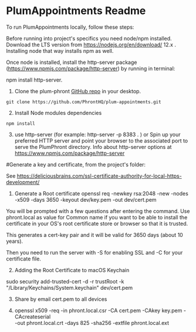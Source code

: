 # PlumAppointments Readme

To run PlumAppointments locally, follow these steps:

Before running into project's specifics you need node/npm installed. Download the LTS version from https://nodejs.org/en/download/ 12.x . Installing node that way installs npm as well.

Once node is installed, install the http-server package (https://www.npmjs.com/package/http-server) by running in terminal:

npm install http-server.



1. Clone the plum-phront [GitHub repo](https://github.com/PhrontHQ/plum-appointments) in your desktop.
```
git clone https://github.com/PhrontHQ/plum-appointments.git
```

2. Install Node modules dependencies
```
npm install
```

3. use http-server (for example:  http-server -p 8383 . ) or Spin up your preferred HTTP server and point your browser to the associated port to serve the PlumPhront directory. Info about http-server options at https://www.npmjs.com/package/http-server 


#Generate a key and certificate, from the project's folder:

See https://deliciousbrains.com/ssl-certificate-authority-for-local-https-development/

1. Generate a Root certificate
    openssl req -newkey rsa:2048 -new -nodes -x509 -days 3650 -keyout dev/key.pem -out dev/cert.pem

You will be prompted with a few questions after entering the command. Use phront.local as value for Common name if you want to be able to install the certificate in your OS's root certificate store or browser so that it is trusted.

This generates a cert-key pair and it will be valid for 3650 days (about 10 years).

Then you need to run the server with -S for enabling SSL and -C for your certificate file.

2. Adding the Root Certificate to macOS Keychain

sudo security add-trusted-cert -d -r trustRoot -k "/Library/Keychains/System.keychain" dev/cert.pem

3. Share by email cert.pem to all devices 

4. openssl x509 -req -in phront.local.csr -CA cert.pem -CAkey key.pem -CAcreateserial \
-out phront.local.crt -days 825 -sha256 -extfile phront.local.ext

